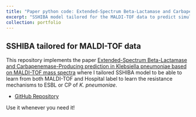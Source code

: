 ```yaml
---
title: "Paper python code: Extended-Spectrum Beta-Lactamase and Carbapenemase-Producing prediction in Klebsiella pneumoniae based on MALDI-TOF mass spectra"
excerpt: "SSHIBA model tailored for the MALDI-TOF data to predict simultanously from which hospital is the data coming from and the resistance mechanism of every bacteria to ESBL or CP."
collection: portfolio
---
```


## SSHIBA tailored for MALDI-TOF data
This repository implements the paper [Extended-Spectrum Beta-Lactamase and Carbapenemase-Producing prediction in Klebsiella pneumoniae based on MALDI-TOF mass spectra](https://www.biorxiv.org/content/10.1101/2021.10.04.463058v4.full)
where I tailored SSHIBA model to be able to learn from both MALDI-TOF and Hospital label to learn the resistance mechanisms to ESBL or CP of _K. pneumoniae_. 

* [GitHub Repository](https://github.com/alexjorguer/RMPrediction)

Use it whenever you need it!
